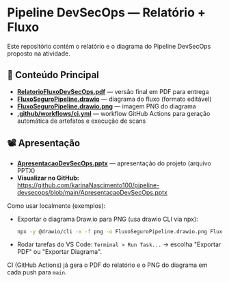 # Pipeline DevSecOps — Relatório + Fluxo

Este repositório contém o relatório e o diagrama do Pipeline DevSecOps proposto na atividade.

## 📂 Conteúdo Principal

- **[RelatorioFluxoDevSecOps.pdf](https://github.com/karinaNascimento100/pipeline-devsecops/blob/main/RelatorioFluxoDevSecOps.pdf)** — versão final em PDF para entrega
- **[FluxoSeguroPipeline.drawio](https://github.com/karinaNascimento100/pipeline-devsecops/blob/main/FluxoSeguroPipeline.drawio)** — diagrama do fluxo (formato editável)
- **[FluxoSeguroPipeline.drawio.png](https://github.com/karinaNascimento100/pipeline-devsecops/blob/main/FluxoSeguroPipeline.drawio.png)** — imagem PNG do diagrama
- **[.github/workflows/ci.yml](.github/workflows/ci.yml)** — workflow GitHub Actions para geração automática de artefatos e execução de scans


## 📽️ Apresentação

- **[ApresentacaoDevSecOps.pptx](ApresentacaoDevSecOps.pptx)** — apresentação do projeto (arquivo PPTX)
- **Visualizar no GitHub:** https://github.com/karinaNascimento100/pipeline-devsecops/blob/main/ApresentacaoDevSecOps.pptx


Como usar localmente (exemplos):

- Exportar o diagrama Draw.io para PNG (usa drawio CLI via npx):

	```bash
	npx -y @drawio/cli -x -f png -o FluxoSeguroPipeline.drawio.png FluxoSeguroPipeline.drawio
	```

- Rodar tarefas do VS Code: `Terminal > Run Task...` → escolha "Exportar PDF" ou "Exportar Diagrama".

CI (GitHub Actions) já gera o PDF do relatório e o PNG do diagrama em cada push para `main`.


